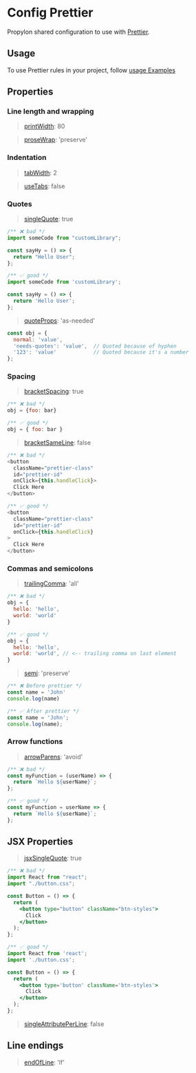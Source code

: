 # Config Prettier

Propylon shared configuration to use with [Prettier](https://prettier.io/).

## Usage

To use Prettier rules in your project, follow [usage Examples](./docs/README.md)

## Properties

### Line length and wrapping

> [printWidth](https://prettier.io/docs/options.html#print-width): 80

> [proseWrap](https://prettier.io/docs/options.html#prose-wrap): 'preserve'

### Indentation

> [tabWidth](https://prettier.io/docs/options.html#tab-width): 2

> [useTabs](https://prettier.io/docs/options.html#tabs): false

### Quotes

> [singleQuote](https://prettier.io/docs/en/options.html#quotes): true

<!-- prettier-ignore-start -->
```js
/** ❌ bad */
import someCode from "customLibrary";

const sayHy = () => {
  return "Hello User";
};
```
<!-- prettier-ignore-end -->

<!-- prettier-ignore-start -->
```js
/** ✅ good */
import someCode from 'customLibrary';

const sayHy = () => {
  return 'Hello User';
};
```
<!-- prettier-ignore-end -->

> [quoteProps](https://prettier.io/docs/options.html#quote-props): 'as-needed'

<!-- prettier-ignore-start -->
```js
const obj = {
  normal: 'value',
  'needs-quotes': 'value',  // Quoted because of hyphen
  '123': 'value'            // Quoted because it's a number
};
```
<!-- prettier-ignore-end -->

### Spacing

> [bracketSpacing](https://prettier.io/docs/en/options.html#bracket-spacing): true

<!-- prettier-ignore-start -->
```js
/** ❌ bad */
obj = {foo: bar}

/** ✅ good */
obj = { foo: bar }
```
<!-- prettier-ignore-end -->

> [bracketSameLine](https://prettier.io/docs/options.html#bracket-line): false

<!-- prettier-ignore-start -->
```js
/** ❌ bad */
<button
  className="prettier-class"
  id="prettier-id"
  onClick={this.handleClick}>
  Click Here
</button>

/** ✅ good */
<button
  className="prettier-class"
  id="prettier-id"
  onClick={this.handleClick}
>
  Click Here
</button>
```
<!-- prettier-ignore-end -->

### Commas and semicolons

> [trailingComma](https://prettier.io/docs/en/options.html#trailing-commas): 'all'

<!-- prettier-ignore-start -->
```js
/** ❌ bad */
obj = {
  hello: 'hello',
  world: 'world'
}

/** ✅ good */
obj = {
  hello: 'hello',
  world: 'world', // <-- trailing comma on last element
}
```
<!-- prettier-ignore-end -->

> [semi](https://prettier.io/docs/options.html#semicolons): 'preserve'

<!-- prettier-ignore-start -->
```js
/** ❌ Before prettier */
const name = 'John'
console.log(name)

/** ✅ After prettier */
const name = 'John';
console.log(name);
```
<!-- prettier-ignore-end -->

### Arrow functions

> [arrowParens](https://prettier.io/docs/en/options.html#arrow-function-parentheses): 'avoid'

<!-- prettier-ignore-start -->
```js
/** ❌ bad */
const myFunction = (userName) => {
  return `Hello ${userName}`;
};

/** ✅ good */
const myFunction = userName => {
  return `Hello ${userName}`;
};
```
<!-- prettier-ignore-end -->

## JSX Properties

> [jsxSingleQuote](https://prettier.io/docs/en/options.html#jsx-quotes): true

<!-- prettier-ignore-start -->
```jsx
/** ❌ bad */
import React from "react";
import "./button.css";

const Button = () => {
  return (
    <button type="button" className="btn-styles">
      Click
    </button>
  );
};
```
<!-- prettier-ignore-end -->

<!-- prettier-ignore-start -->
```jsx
/** ✅ good */
import React from 'react';
import './button.css';

const Button = () => {
  return (
    <button type='button' className='btn-styles'>
      Click
    </button>
  );
};
```
<!-- prettier-ignore-end -->

> [singleAttributePerLine](https://prettier.io/docs/options.html#single-attribute-per-line): false

## Line endings

> [endOfLine](https://prettier.io/docs/options.html#end-of-line): 'lf'
